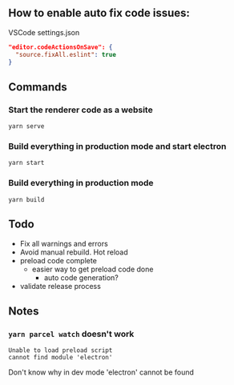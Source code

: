 ## How to enable auto fix code issues:

VSCode settings.json

```json
"editor.codeActionsOnSave": {
  "source.fixAll.eslint": true
}
```


## Commands

### Start the renderer code as a website

```
yarn serve
```

### Build everything in production mode and start electron

```
yarn start
```

### Build everything in production mode


```
yarn build
```


## Todo

- Fix all warnings and errors
- Avoid manual rebuild. Hot reload
- preload code complete
  - easier way to get preload code done
    - auto code generation?
- validate release process


## Notes

### `yarn parcel watch` doesn't work

```
Unable to load preload script
cannot find module 'electron'
```

Don't know why in dev mode 'electron' cannot be found
